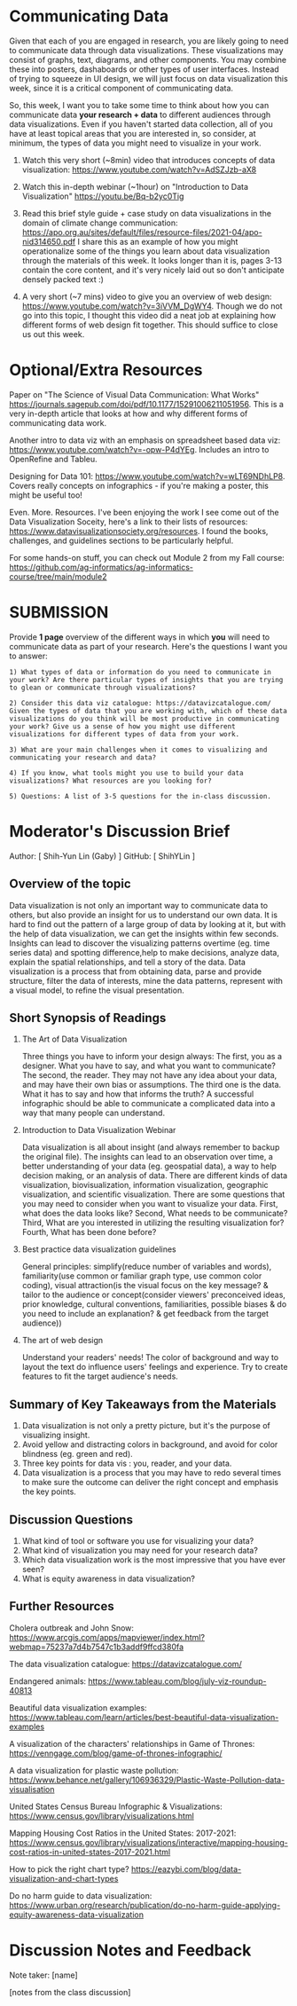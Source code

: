 # Communicating Data

Given that each of you are engaged in research, you are likely going to need to communicate data through data visualizations. These visualizations may consist of graphs, text, diagrams, and other components. You may combine these into posters, dashaboards or other types of user interfaces. Instead of trying to squeeze in UI design, we will just focus on data visualization this week, since it is a critical component of communicating data.

So, this week, I want you to take some time to think about how you can communicate data **your research + data** to different audiences through data visualizations. Even if you haven't started data collection, all of you have at least topical areas that you are interested in, so consider, at minimum, the types of data you might need to visualize in your work.

1. Watch this very short (~8min) video that introduces concepts of data visualization: https://www.youtube.com/watch?v=AdSZJzb-aX8

2. Watch this in-depth webinar (~1hour) on "Introduction to Data Visualization"
   https://youtu.be/Bq-b2yc0Tig

3. Read this brief style guide + case study on data visualizations in the domain of climate change communication: https://apo.org.au/sites/default/files/resource-files/2021-04/apo-nid314650.pdf I share this as an example of how you might operationalize some of the things you learn about data visualization through the materials of this week. It looks longer than it is, pages 3-13 contain the core content, and it's very nicely laid out so don't anticipate densely packed text :)

4. A very short (~7 mins) video to give you an overview of web design: https://www.youtube.com/watch?v=3iVVM_DgWY4. Though we do not go into this topic, I thought this video did a neat job at explaining how different forms of web design fit together. This should suffice to close us out this week.

# Optional/Extra Resources

Paper on "The Science of Visual Data
Communication: What Works" https://journals.sagepub.com/doi/pdf/10.1177/15291006211051956. This is a very in-depth article that looks at how and why different forms of communicating data work.

Another intro to data viz with an emphasis on spreadsheet based data viz: https://www.youtube.com/watch?v=-opw-P4dYEg. Includes an intro to OpenRefine and Tableu.

Designing for Data 101: https://www.youtube.com/watch?v=wLT69NDhLP8. Covers really concepts on infographics - if you're making a poster, this might be useful too!

Even. More. Resources. I've been enjoying the work I see come out of the Data Visualization Soceity, here's a link to their lists of resources: https://www.datavisualizationsociety.org/resources. I found the books, challenges, and guidelines sections to be particularly helpful.

For some hands-on stuff, you can check out Module 2 from my Fall course: https://github.com/ag-informatics/ag-informatics-course/tree/main/module2

# SUBMISSION

Provide **1 page** overview of the different ways in which **you** will need to communicate data as part of your research. Here's the questions I want you to answer:

    1) What types of data or information do you need to communicate in your work? Are there particular types of insights that you are trying to glean or communicate through visualizations?

    2) Consider this data viz catalogue: https://datavizcatalogue.com/ Given the types of data that you are working with, which of these data visualizations do you think will be most productive in communicating your work? Give us a sense of how you might use different visualizations for different types of data from your work.

    3) What are your main challenges when it comes to visualizing and communicating your research and data?

    4) If you know, what tools might you use to build your data visualizations? What resources are you looking for?

    5) Questions: A list of 3-5 questions for the in-class discussion.

# Moderator's Discussion Brief

Author: [ Shih-Yun Lin (Gaby) ]
GitHub: [ ShihYLin ]

## Overview of the topic

Data visualization is not only an important way to communicate data to others, but also provide an insight for us to understand our own data. It is hard to find out the pattern of a large group of data by looking at it, but with the help of data visualization, we can get the insights within few seconds. Insights can lead to discover the visualizing patterns overtime (eg. time series data) and spotting difference,help to make decisions, analyze data, explain the spatial relationships, and tell a story of the data. Data visualization is a process that from obtaining data, parse and provide structure, filter the data of interests, mine the data patterns, represent with a visual model, to refine the visual presentation.

## Short Synopsis of Readings

1. The Art of Data Visualization

    Three things you have to inform your design always: The first, you as a designer. What you have to say, and what you want to communicate? The second, the reader. They may not have any idea about your data, and may have their own bias or assumptions. The third one is the data. What it has to say and how that informs the truth? A successful infographic should be able to communicate a complicated data into a way that many people can understand.

2. Introduction to Data Visualization Webinar

    Data visualization is all about insight (and always remember to backup the original file). The insights can lead to an observation over time, a better understanding of your data (eg. geospatial data), a way to help decision making, or an analysis of data. There are different kinds of data visualization, biovisualization, information visualization, geographic visualization, and scientific visualization. There are some questions that you may need to consider when you want to visualize your data. First, what does the data looks like? Second, What needs to be communicate? Third, What are you interested in utilizing the resulting visualization for? Fourth, What has been done before?

3. Best practice data visualization guidelines

    General principles: simplify(reduce number of variables and words), familiarity(use common or familiar graph type, use common color coding), visual attraction(is the visual focus on the key message? & tailor to the audience or concept(consider viewers' preconceived ideas, prior knowledge, cultural conventions, familiarities, possible biases & do you need to include an explanation? & get feedback from the target audience))

4. The art of web design

    Understand your readers' needs! The color of background and way to layout the text do influence users' feelings and experience. Try to create features to fit the target audience's needs.

## Summary of Key Takeaways from the Materials

1. Data visualization is not only a pretty picture, but it's the purpose of visualizing insight.
2. Avoid yellow and distracting colors in background, and avoid for color blindness (eg. green and red).
3. Three key points for data vis : you, reader, and your data.
4. Data visualization is a process that you may have to redo several times to make sure the outcome can deliver the right concept and emphasis the key points.

## Discussion Questions

1. What kind of tool or software you use for visualizing your data?
2. What kind of visualization you may need for your research data?
3. Which data visualization work is the most impressive that you have ever seen?
4. What is equity awareness in data visualization?

## Further Resources

Cholera outbreak and John Snow:
https://www.arcgis.com/apps/mapviewer/index.html?webmap=75237a7d4b7547c1b3addf9ffcd380fa

The data visualization catalogue:
https://datavizcatalogue.com/

Endangered animals:
https://www.tableau.com/blog/july-viz-roundup-40813

Beautiful data visualization examples:
https://www.tableau.com/learn/articles/best-beautiful-data-visualization-examples

A visualization of the characters' relationships in Game of Thrones:
https://venngage.com/blog/game-of-thrones-infographic/

A data visualization for plastic waste pollution:
https://www.behance.net/gallery/106936329/Plastic-Waste-Pollution-data-visualisation

United States Census Bureau Infographic & Visualizations:
https://www.census.gov/library/visualizations.html

Mapping Housing Cost Ratios in the United States: 2017-2021:
https://www.census.gov/library/visualizations/interactive/mapping-housing-cost-ratios-in-united-states-2017-2021.html

How to pick the right chart type?
https://eazybi.com/blog/data-visualization-and-chart-types

Do no harm guide to data visualization:
https://www.urban.org/research/publication/do-no-harm-guide-applying-equity-awareness-data-visualization

# Discussion Notes and Feedback

Note taker: [name]

[notes from the class discussion]
